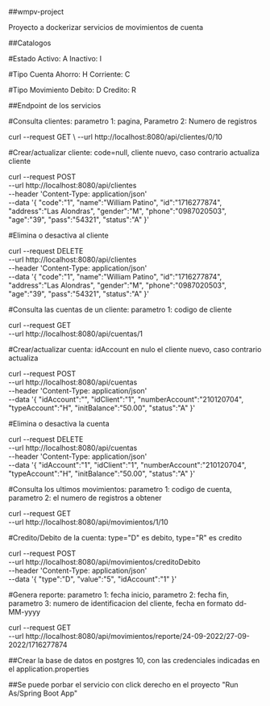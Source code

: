 ##wmpv-project

Proyecto a dockerizar servicios de movimientos de cuenta

##Catalogos

#Estado
Activo: A
Inactivo: I

#Tipo Cuenta
Ahorro: H
Corriente: C

#Tipo Movimiento
Debito: D
Credito: R

##Endpoint de los servicios

#Consulta clientes: parametro 1: pagina, Parametro 2: Numero de registros

curl --request GET \ --url http://localhost:8080/api/clientes/0/10

#Crear/actualizar cliente: code=null, cliente nuevo, caso contrario actualiza cliente

curl --request POST \
  --url http://localhost:8080/api/clientes \
  --header 'Content-Type: application/json' \
  --data '{
	"code":"1",
  "name":"William Patino",
  "id":"1716277874",
  "address":"Las Alondras",
  "gender":"M",
  "phone":"0987020503",
  "age":"39",
  "pass":"54321",
  "status":"A"
}'

#Elimina o desactiva al cliente

curl --request DELETE \
  --url http://localhost:8080/api/clientes \
  --header 'Content-Type: application/json' \
  --data '{
	"code":"1",
  "name":"William Patino",
  "id":"1716277874",
  "address":"Las Alondras",
  "gender":"M",
  "phone":"0987020503",
  "age":"39",
  "pass":"54321",
  "status":"A"
}'

#Consulta las cuentas de un cliente: parametro 1: codigo de cliente

curl --request GET \
  --url http://localhost:8080/api/cuentas/1
 
#Crear/actualizar cuenta: idAccount en nulo el cliente nuevo, caso contrario actualiza

curl --request POST \
  --url http://localhost:8080/api/cuentas \
  --header 'Content-Type: application/json' \
  --data '{
	"idAccount":"",
  "idClient":"1",
  "numberAccount":"210120704",
  "typeAccount":"H",
  "initBalance":"50.00",
  "status":"A"
}'

#Elimina o desactiva la cuenta

curl --request DELETE \
  --url http://localhost:8080/api/cuentas \
  --header 'Content-Type: application/json' \
  --data '{
	"idAccount":"1",
  "idClient":"1",
  "numberAccount":"210120704",
  "typeAccount":"H",
  "initBalance":"50.00",
  "status":"A"
}'

#Consulta los ultimos movimientos: parametro 1: codigo de cuenta, parametro 2: el numero de registros a obtener

curl --request GET \
  --url http://localhost:8080/api/movimientos/1/10
  

#Credito/Debito de la cuenta: type="D" es debito, type="R" es credito

curl --request POST \
  --url http://localhost:8080/api/movimientos/creditoDebito \
  --header 'Content-Type: application/json' \
  --data '{
	"type":"D",
  "value":"5",
  "idAccount":"1"
}'

#Genera reporte: parametro 1: fecha inicio, parametro 2: fecha fin, parametro 3: numero de identificacion del cliente, fecha en formato dd-MM-yyyy

curl --request GET \
  --url http://localhost:8080/api/movimientos/reporte/24-09-2022/27-09-2022/1716277874
  
  
##Crear la base de datos en postgres 10, con las credenciales indicadas en el application.properties

##Se puede porbar el servicio con click derecho en el proyecto "Run As/Spring Boot App"

